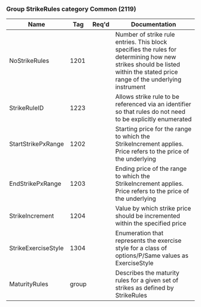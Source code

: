 ### Group StrikeRules category Common (2119)

| Name                | Tag   | Req'd | Documentation                                                                                                                               |
|---------------------|-------|----------|-------------------------------------------------------------------------------------------------------------------------------|
| NoStrikeRules       | 1201  |       | Number of strike rule entries. This block specifies the rules for determining how new strikes should be listed within the stated price range of the underlying instrument |
| StrikeRuleID        | 1223  |       | Allows strike rule to be referenced via an identifier so that rules do not need to be explicitly enumerated                                                               |
| StartStrikePxRange  | 1202  |       | Starting price for the range to which the StrikeIncrement applies. Price refers to the price of the underlying                                                            |
| EndStrikePxRange    | 1203  |       | Ending price of the range to which the StrikeIncrement applies. Price refers to the price of the underlying                                                               |
| StrikeIncrement     | 1204  |       | Value by which strike price should be incremented within the specified price                                                                                              |
| StrikeExerciseStyle | 1304  |       | Enumeration that represents the exercise style for a class of options/P/Same values as ExerciseStyle                                                                      |
| MaturityRules       | group |       | Describes the maturity rules for a given set of strikes as defined by StrikeRules                                                                                         |

